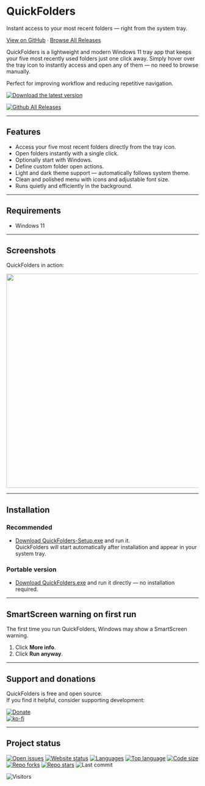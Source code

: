 # QuickFolders

Instant access to your most recent folders — right from the system tray.

[View on GitHub](https://github.com/voltura/QuickFolders) · [Browse All Releases](https://github.com/voltura/QuickFolders/releases)

QuickFolders is a lightweight and modern Windows 11 tray app that keeps your five most recently used folders just one click away.
Simply hover over the tray icon to instantly access and open any of them — no need to browse manually.

Perfect for improving workflow and reducing repetitive navigation.

[![Download the latest version](https://img.shields.io/github/v/release/voltura/QuickFolders?label=download%20the%20latest%20release&style=for-the-badge)](https://github.com/voltura/QuickFolders/releases/latest/download/QuickFolders-Setup.exe)

[![Github All Releases](https://img.shields.io/github/downloads/voltura/QuickFolders/total.svg)]()

---

## Features

- Access your five most recent folders directly from the tray icon.
- Open folders instantly with a single click.
- Optionally start with Windows.
- Define custom folder open actions.
- Light and dark theme support — automatically follows system theme.
- Clean and polished menu with icons and adjustable font size.
- Runs quietly and efficiently in the background.

---

## Requirements

- Windows 11

---

## Screenshots

QuickFolders in action:

<img src="https://github.com/user-attachments/assets/7c2a3f1c-9e5d-4d58-b903-3a916467814b" width="560"/>

---

## Installation

### Recommended

- [Download QuickFolders-Setup.exe](https://github.com/voltura/QuickFolders/releases/latest/download/QuickFolders-Setup.exe) and run it.  
QuickFolders will start automatically after installation and appear in your system tray.

### Portable version

- [Download QuickFolders.exe](https://github.com/voltura/QuickFolders/releases/latest/download/QuickFolders.exe) and run it directly — no installation required.

---

## SmartScreen warning on first run

The first time you run QuickFolders, Windows may show a SmartScreen warning.

1. Click **More info**.
2. Click **Run anyway**.

---

## Support and donations

QuickFolders is free and open source.  
If you find it helpful, consider supporting development:

[![Donate](https://img.shields.io/badge/donate_via-paypal_or_card-blue)](https://www.paypal.com/donate?hosted_button_id=7PN65YXN64DBG)  
[![ko-fi](https://ko-fi.com/img/githubbutton_sm.svg)](https://ko-fi.com/G2G74W5F8)

---

## Project status

[![Open issues](https://img.shields.io/github/issues/voltura/QuickFolders)](https://github.com/voltura/QuickFolders/issues)
[![Website status](https://img.shields.io/website?url=https://voltura.github.io/QuickFolders/)]()
[![Languages](https://img.shields.io/github/languages/count/voltura/QuickFolders)]()
[![Top language](https://img.shields.io/github/languages/top/voltura/QuickFolders)]()
[![Code size](https://img.shields.io/github/languages/code-size/voltura/QuickFolders)]()
[![Repo forks](https://img.shields.io/github/forks/voltura/QuickFolders)]()
[![Repo stars](https://img.shields.io/github/stars/voltura/QuickFolders)]()
![Last commit](https://img.shields.io/github/last-commit/voltura/QuickFolders?color=red)

![Visitors](https://estruyf-github.azurewebsites.net/api/VisitorHit?user=volturaf&repo=QuickFolders&countColorcountColor&countColor=%235690f2)

